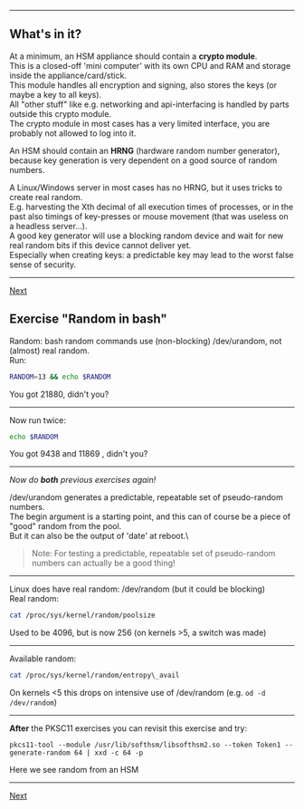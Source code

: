 ------------------------------
## What's in it?
At a minimum, an HSM appliance should contain a **crypto module**.\
This is a closed-off 'mini computer' with its own CPU and RAM and
storage inside the appliance/card/stick.\
This module handles all encryption and signing, also stores the keys (or
maybe a key to all keys).\
All "other stuff" like e.g. networking and api-interfacing is handled
by parts outside this crypto module.\
The crypto module in most cases has a very limited interface, you are probably not allowed to log into it.

An HSM should contain an **HRNG** (hardware random number generator),\
because key generation is very dependent on a good source of random numbers.

A Linux/Windows server in most cases has no HRNG, but it uses tricks to
create real random.\
E.g. harvesting the Xth decimal of all execution times of processes, or
in the past also timings of key-presses or mouse movement (that was useless on a headless server...).\
A good key generator will use a blocking random device and wait for new
real random bits if this device cannot deliver yet.\
Especially when creating keys: a predictable key may lead to the worst false sense of security.

------------
[Next](https://github.com/niek-sidn/hsm_workshop_nethsm/blob/main/Slide07.md)

## Exercise "Random in bash"
Random: bash random commands use (non-blocking) /dev/urandom, not (almost) real random.\
Run:
```bash
RANDOM=13 && echo $RANDOM
```
You got 21880, didn't you?

---
Now run twice:
```bash
echo $RANDOM
```
You got 9438 and 11869 , didn't you?

---
*Now do **both** previous exercises again!*

/dev/urandom generates a predictable, repeatable set of pseudo-random numbers.\
The begin argument is a starting point, and this can of course be a piece of "good" random from the pool.\
But it can also be the output of 'date' at reboot.\
> Note: For testing a predictable, repeatable set of pseudo-random numbers can actually be a good thing!

---
Linux does have real random: /dev/random (but it could be blocking)\
Real random:
```bash
cat /proc/sys/kernel/random/poolsize
```
Used to be 4096, but is now 256 (on kernels >5, a switch was made)

---
Available random:
```bash
cat /proc/sys/kernel/random/entropy\_avail
```
On kernels <5 this drops on intensive use of /dev/random (e.g. `od -d /dev/random`)

---

**After** the PKSC11 exercises you can revisit this exercise and try:
```
pkcs11-tool --module /usr/lib/softhsm/libsofthsm2.so --token Token1 --generate-random 64 | xxd -c 64 -p
```
Here we see random from an HSM

---------------
[Next](https://github.com/niek-sidn/hsm_workshop_nethsm/blob/main/Slide07.md)

